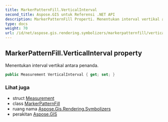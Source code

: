 ```yaml
---
title: MarkerPatternFill.VerticalInterval
second_title: Aspose.GIS untuk Referensi .NET API
description: MarkerPatternFill Properti. Menentukan interval vertikal antara penanda.
type: docs
weight: 70
url: /id/net/aspose.gis.rendering.symbolizers/markerpatternfill/verticalinterval/
---
```

## MarkerPatternFill.VerticalInterval property

Menentukan interval vertikal antara penanda.

```csharp
public Measurement VerticalInterval { get; set; }
```

### Lihat juga

* struct [Measurement](../../../aspose.gis.rendering/measurement/)
* class [MarkerPatternFill](../)
* ruang nama [Aspose.Gis.Rendering.Symbolizers](../../markerpatternfill/)
* perakitan [Aspose.GIS](../../../)


